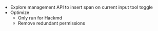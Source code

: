 - Explore management API to insert span on current input tool toggle
- Optimize
   - Only run for Hackmd
   - Remove redundant permissions
